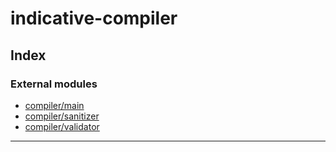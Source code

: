
#  indicative-compiler

## Index

### External modules

* [compiler/main](modules/compiler_main.md)
* [compiler/sanitizer](modules/compiler_sanitizer.md)
* [compiler/validator](modules/compiler_validator.md)

---

